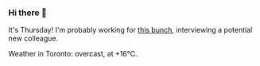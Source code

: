 ### Hi there :wave:

It's Thursday! I'm probably working for [this bunch](https://github.com/kohofinancial), interviewing a potential new colleague.

Weather in Toronto: overcast, at +16°C.
